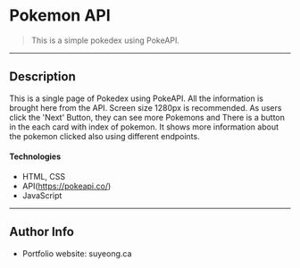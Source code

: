 # Pokemon API
 > This is a simple pokedex using PokeAPI.

---

## Description

This is a single page of Pokedex using PokeAPI. All the information is brought here from the API. Screen size 1280px is recommended. As users click the 'Next' Button, they can see more Pokemons and There is a button in the each card with index of pokemon. It shows more information about the pokemon clicked also using different endpoints.

#### Technologies

- HTML, CSS
- API(https://pokeapi.co/)
- JavaScript

---

## Author Info
- Portfolio website: suyeong.ca